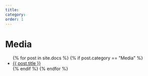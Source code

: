 ```yaml
---
title: 
category:
order: 1
---
```


# Media

<ul>
  {% for post in site.docs %}
	{% if post.category == "Media" %}
		<li><a href="{{ post.url }}">{{ post.title }}</a></li>
	{% endif %}
  {% endfor %}
</ul>